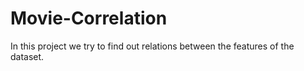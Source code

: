 # Movie-Correlation
In this project we try to find out relations between the features of the dataset.
